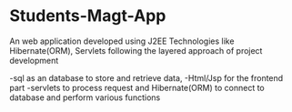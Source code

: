 # Students-Magt-App
An web application developed using J2EE Technologies like Hibernate(ORM), Servlets following the layered approach of project development

-sql as an database to store and retrieve data,
-Html/Jsp for the frontend part
-servlets to process request and Hibernate(ORM) to connect to database and perform various functions

